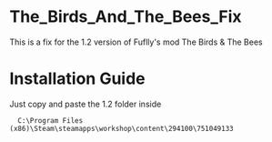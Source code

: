 # The_Birds_And_The_Bees_Fix
This is a fix for the 1.2 version of Fuflly's mod The Birds &amp; The Bees

# Installation Guide
  Just copy and paste the 1.2 folder inside
  ```
    C:\Program Files (x86)\Steam\steamapps\workshop\content\294100\751049133
  ```
